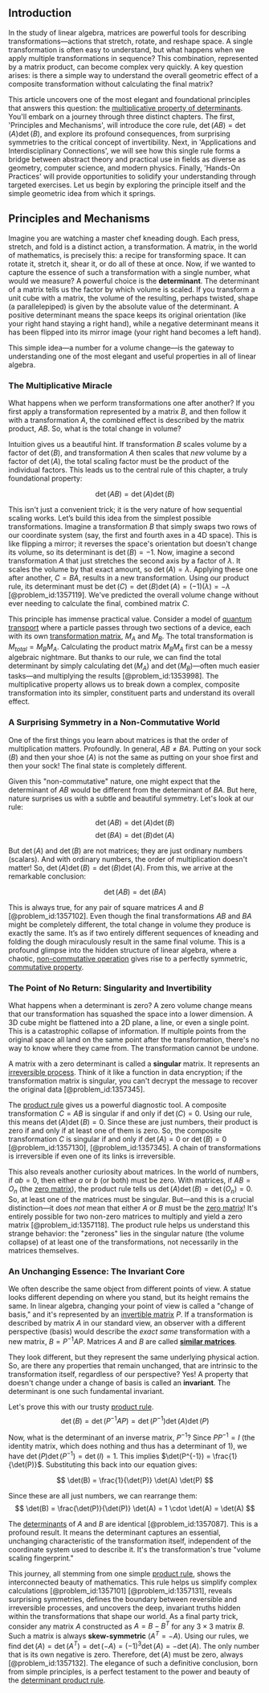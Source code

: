 ## Introduction
In the study of linear algebra, matrices are powerful tools for describing transformations—actions that stretch, rotate, and reshape space. A single transformation is often easy to understand, but what happens when we apply multiple transformations in sequence? This combination, represented by a matrix product, can become complex very quickly. A key question arises: is there a simple way to understand the overall geometric effect of a composite transformation without calculating the final matrix?

This article uncovers one of the most elegant and foundational principles that answers this question: the [multiplicative property of determinants](@article_id:147561). You'll embark on a journey through three distinct chapters. The first, 'Principles and Mechanisms', will introduce the core rule, $\det(AB) = \det(A)\det(B)$, and explore its profound consequences, from surprising symmetries to the critical concept of invertibility. Next, in 'Applications and Interdisciplinary Connections', we will see how this single rule forms a bridge between abstract theory and practical use in fields as diverse as geometry, computer science, and modern physics. Finally, 'Hands-On Practices' will provide opportunities to solidify your understanding through targeted exercises. Let us begin by exploring the principle itself and the simple geometric idea from which it springs.

## Principles and Mechanisms

Imagine you are watching a master chef kneading dough. Each press, stretch, and fold is a distinct action, a transformation. A matrix, in the world of mathematics, is precisely this: a recipe for transforming space. It can rotate it, stretch it, shear it, or do all of these at once. Now, if we wanted to capture the essence of such a transformation with a single number, what would we measure? A powerful choice is the **determinant**. The determinant of a matrix tells us the factor by which volume is scaled. If you transform a unit cube with a matrix, the volume of the resulting, perhaps twisted, shape (a parallelepiped) is given by the absolute value of the determinant. A positive determinant means the space keeps its original orientation (like your right hand staying a right hand), while a negative determinant means it has been flipped into its mirror image (your right hand becomes a left hand).

This simple idea—a number for a volume change—is the gateway to understanding one of the most elegant and useful properties in all of linear algebra.

### The Multiplicative Miracle

What happens when we perform transformations one after another? If you first apply a transformation represented by a matrix $B$, and then follow it with a transformation $A$, the combined effect is described by the matrix product, $AB$. So, what is the total change in volume?

Intuition gives us a beautiful hint. If transformation $B$ scales volume by a factor of $\det(B)$, and transformation $A$ then scales that *new* volume by a factor of $\det(A)$, the total scaling factor must be the product of the individual factors. This leads us to the central rule of this chapter, a truly foundational property:

$$
\det(AB) = \det(A)\det(B)
$$

This isn't just a convenient trick; it is the very nature of how sequential scaling works. Let’s build this idea from the simplest possible transformations. Imagine a transformation $B$ that simply swaps two rows of our coordinate system (say, the first and fourth axes in a 4D space). This is like flipping a mirror; it reverses the space's orientation but doesn't change its volume, so its determinant is $\det(B)=-1$. Now, imagine a second transformation $A$ that just stretches the second axis by a factor of $\lambda$. It scales the volume by that exact amount, so $\det(A)=\lambda$. Applying these one after another, $C=BA$, results in a new transformation. Using our product rule, its determinant must be $\det(C) = \det(B)\det(A) = (-1)(\lambda) = -\lambda$ [@problem_id:1357119]. We've predicted the overall volume change without ever needing to calculate the final, combined matrix $C$.

This principle has immense practical value. Consider a model of [quantum transport](@article_id:138438) where a particle passes through two sections of a device, each with its own [transformation matrix](@article_id:151122), $M_A$ and $M_B$. The total transformation is $M_{total} = M_B M_A$. Calculating the product matrix $M_B M_A$ first can be a messy algebraic nightmare. But thanks to our rule, we can find the total determinant by simply calculating $\det(M_A)$ and $\det(M_B)$—often much easier tasks—and multiplying the results [@problem_id:1353998]. The multiplicative property allows us to break down a complex, composite transformation into its simpler, constituent parts and understand its overall effect.

### A Surprising Symmetry in a Non-Commutative World

One of the first things you learn about matrices is that the order of multiplication matters. Profoundly. In general, $AB \neq BA$. Putting on your sock ($B$) and then your shoe ($A$) is not the same as putting on your shoe first and then your sock! The final state is completely different.

Given this "non-commutative" nature, one might expect that the determinant of $AB$ would be different from the determinant of $BA$. But here, nature surprises us with a subtle and beautiful symmetry. Let's look at our rule:

$$
\det(AB) = \det(A)\det(B)
$$
$$
\det(BA) = \det(B)\det(A)
$$

But $\det(A)$ and $\det(B)$ are not matrices; they are just ordinary numbers (scalars). And with ordinary numbers, the order of multiplication doesn't matter! So, $\det(A)\det(B) = \det(B)\det(A)$. From this, we arrive at the remarkable conclusion:

$$
\det(AB) = \det(BA)
$$

This is always true, for any pair of square matrices $A$ and $B$ [@problem_id:1357102]. Even though the final transformations $AB$ and $BA$ might be completely different, the total change in volume they produce is exactly the same. It’s as if two entirely different sequences of kneading and folding the dough miraculously result in the same final volume. This is a profound glimpse into the hidden structure of linear algebra, where a chaotic, [non-commutative operation](@article_id:150174) gives rise to a perfectly symmetric, [commutative property](@article_id:140720).

### The Point of No Return: Singularity and Invertibility

What happens when a determinant is zero? A zero volume change means that our transformation has squashed the space into a lower dimension. A 3D cube might be flattened into a 2D plane, a line, or even a single point. This is a catastrophic collapse of information. If multiple points from the original space all land on the same point after the transformation, there's no way to know where they came from. The transformation cannot be undone.

A matrix with a zero determinant is called a **singular** matrix. It represents an [irreversible process](@article_id:143841). Think of it like a function in data encryption; if the transformation matrix is singular, you can't decrypt the message to recover the original data [@problem_id:1357345].

The [product rule](@article_id:143930) gives us a powerful diagnostic tool. A composite transformation $C = AB$ is singular if and only if $\det(C) = 0$. Using our rule, this means $\det(A)\det(B) = 0$. Since these are just numbers, their product is zero if and only if at least one of them is zero. So, the composite transformation $C$ is singular if and only if $\det(A)=0$ or $\det(B)=0$ [@problem_id:1357130], [@problem_id:1357345]. A chain of transformations is irreversible if even one of its links is irreversible.

This also reveals another curiosity about matrices. In the world of numbers, if $ab=0$, then either $a$ or $b$ (or both) must be zero. With matrices, if $AB=O_n$ (the [zero matrix](@article_id:155342)), the product rule tells us $\det(A)\det(B) = \det(O_n) = 0$. So, at least one of the matrices must be singular. But—and this is a crucial distinction—it does *not* mean that either $A$ or $B$ must be the [zero matrix](@article_id:155342)! It's entirely possible for two non-zero matrices to multiply and yield a zero matrix [@problem_id:1357118]. The product rule helps us understand this strange behavior: the "zeroness" lies in the singular nature (the volume collapse) of at least one of the transformations, not necessarily in the matrices themselves.

### An Unchanging Essence: The Invariant Core

We often describe the same object from different points of view. A statue looks different depending on where you stand, but its height remains the same. In linear algebra, changing your point of view is called a "change of basis," and it's represented by an [invertible matrix](@article_id:141557) $P$. If a transformation is described by matrix $A$ in our standard view, an observer with a different perspective (basis) would describe the *exact same* transformation with a new matrix, $B = P^{-1}AP$. Matrices $A$ and $B$ are called **[similar matrices](@article_id:155339)**.

They look different, but they represent the same underlying physical action. So, are there any properties that remain unchanged, that are intrinsic to the transformation itself, regardless of our perspective? Yes! A property that doesn't change under a change of basis is called an **invariant**. The determinant is one such fundamental invariant.

Let's prove this with our trusty [product rule](@article_id:143930).
$$
\det(B) = \det(P^{-1}AP) = \det(P^{-1})\det(A)\det(P)
$$

Now, what is the determinant of an inverse matrix, $P^{-1}$? Since $P P^{-1} = I$ (the identity matrix, which does nothing and thus has a determinant of 1), we have $\det(P)\det(P^{-1}) = \det(I) = 1$. This implies $\det(P^{-1}) = \frac{1}{\det(P)}$. Substituting this back into our equation gives:

$$
\det(B) = \frac{1}{\det(P)} \det(A) \det(P)
$$

Since these are all just numbers, we can rearrange them:
$$
\det(B) = \frac{\det(P)}{\det(P)} \det(A) = 1 \cdot \det(A) = \det(A)
$$

The [determinants](@article_id:276099) of $A$ and $B$ are identical [@problem_id:1357087]. This is a profound result. It means the determinant captures an essential, unchanging characteristic of the transformation itself, independent of the coordinate system used to describe it. It's the transformation's true "volume scaling fingerprint."

This journey, all stemming from one simple [product rule](@article_id:143930), shows the interconnected beauty of mathematics. This rule helps us simplify complex calculations [@problem_id:1357101] [@problem_id:1357131], reveals surprising symmetries, defines the boundary between reversible and irreversible processes, and uncovers the deep, invariant truths hidden within the transformations that shape our world. As a final party trick, consider any matrix $A$ constructed as $A = B - B^T$ for any $3 \times 3$ matrix $B$. Such a matrix is always **skew-symmetric** ($A^T = -A$). Using our rules, we find $\det(A) = \det(A^T) = \det(-A) = (-1)^3 \det(A) = -\det(A)$. The only number that is its own negative is zero. Therefore, $\det(A)$ must be zero, always [@problem_id:1357132]. The elegance of such a definitive conclusion, born from simple principles, is a perfect testament to the power and beauty of the [determinant product rule](@article_id:201777).